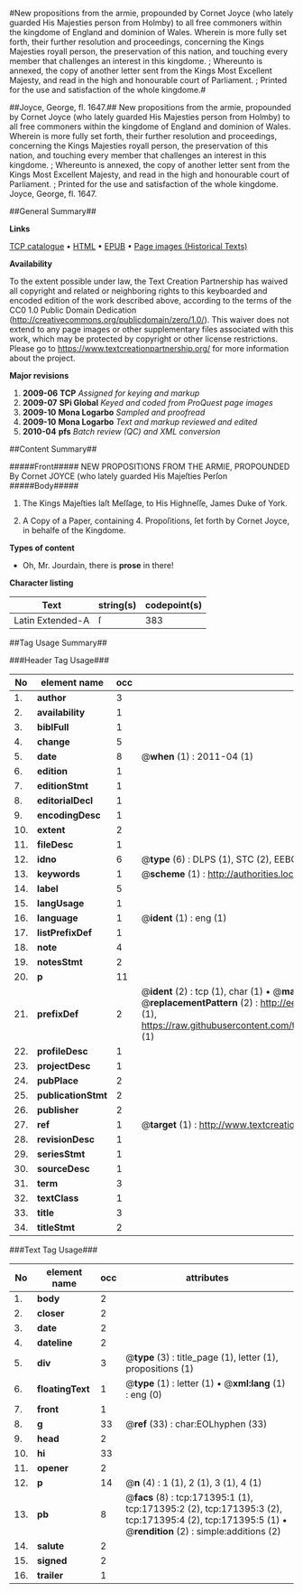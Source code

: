 #New propositions from the armie, propounded by Cornet Joyce (who lately guarded His Majesties person from Holmby) to all free commoners within the kingdome of England and dominion of Wales. Wherein is more fully set forth, their further resolution and proceedings, concerning the Kings Majesties royall person, the preservation of this nation, and touching every member that challenges an interest in this kingdome. ; Whereunto is annexed, the copy of another letter sent from the Kings Most Excellent Majesty, and read in the high and honourable court of Parliament. ; Printed for the use and satisfaction of the whole kingdome.#

##Joyce, George, fl. 1647.##
New propositions from the armie, propounded by Cornet Joyce (who lately guarded His Majesties person from Holmby) to all free commoners within the kingdome of England and dominion of Wales. Wherein is more fully set forth, their further resolution and proceedings, concerning the Kings Majesties royall person, the preservation of this nation, and touching every member that challenges an interest in this kingdome. ; Whereunto is annexed, the copy of another letter sent from the Kings Most Excellent Majesty, and read in the high and honourable court of Parliament. ; Printed for the use and satisfaction of the whole kingdome.
Joyce, George, fl. 1647.

##General Summary##

**Links**

[TCP catalogue](http://www.ota.ox.ac.uk/tcp/)  • 
[HTML](http://tei.it.ox.ac.uk/tcp/Texts-HTML/free/A87/A87387.html)  • 
[EPUB](http://tei.it.ox.ac.uk/tcp/Texts-EPUB/free/A87/A87387.epub) • 
[Page images (Historical Texts)](https://historicaltexts.jisc.ac.uk/eebo-45097811e)

**Availability**

To the extent possible under law, the Text Creation Partnership has waived all copyright and related or neighboring rights to this keyboarded and encoded edition of the work described above, according to the terms of the CC0 1.0 Public Domain Dedication (http://creativecommons.org/publicdomain/zero/1.0/). This waiver does not extend to any page images or other supplementary files associated with this work, which may be protected by copyright or other license restrictions. Please go to https://www.textcreationpartnership.org/ for more information about the project.

**Major revisions**

1. __2009-06__ __TCP__ *Assigned for keying and markup*
1. __2009-07__ __SPi Global__ *Keyed and coded from ProQuest page images*
1. __2009-10__ __Mona Logarbo__ *Sampled and proofread*
1. __2009-10__ __Mona Logarbo__ *Text and markup reviewed and edited*
1. __2010-04__ __pfs__ *Batch review (QC) and XML conversion*

##Content Summary##

#####Front#####
NEW PROPOSITIONS FROM THE ARMIE, PROPOUNDED By Cornet JOYCE (who lately guarded His Majeſties Perſon
#####Body#####

1. The Kings Majeſties laſt Meſſage, to His Highneſſe, James Duke of York.

1. A Copy of a Paper, containing 4. Propoſitions, ſet forth by Cornet Joyce, in behalfe of the Kingdome.

**Types of content**

  * Oh, Mr. Jourdain, there is **prose** in there!

**Character listing**


|Text|string(s)|codepoint(s)|
|---|---|---|
|Latin Extended-A|ſ|383|

##Tag Usage Summary##

###Header Tag Usage###

|No|element name|occ|attributes|
|---|---|---|---|
|1.|__author__|3||
|2.|__availability__|1||
|3.|__biblFull__|1||
|4.|__change__|5||
|5.|__date__|8| @__when__ (1) : 2011-04 (1)|
|6.|__edition__|1||
|7.|__editionStmt__|1||
|8.|__editorialDecl__|1||
|9.|__encodingDesc__|1||
|10.|__extent__|2||
|11.|__fileDesc__|1||
|12.|__idno__|6| @__type__ (6) : DLPS (1), STC (2), EEBO-CITATION (1), OCLC (1), VID (1)|
|13.|__keywords__|1| @__scheme__ (1) : http://authorities.loc.gov/ (1)|
|14.|__label__|5||
|15.|__langUsage__|1||
|16.|__language__|1| @__ident__ (1) : eng (1)|
|17.|__listPrefixDef__|1||
|18.|__note__|4||
|19.|__notesStmt__|2||
|20.|__p__|11||
|21.|__prefixDef__|2| @__ident__ (2) : tcp (1), char (1)  •  @__matchPattern__ (2) : ([0-9\-]+):([0-9IVX]+) (1), (.+) (1)  •  @__replacementPattern__ (2) : http://eebo.chadwyck.com/downloadtiff?vid=$1&page=$2 (1), https://raw.githubusercontent.com/textcreationpartnership/Texts/master/tcpchars.xml#$1 (1)|
|22.|__profileDesc__|1||
|23.|__projectDesc__|1||
|24.|__pubPlace__|2||
|25.|__publicationStmt__|2||
|26.|__publisher__|2||
|27.|__ref__|1| @__target__ (1) : http://www.textcreationpartnership.org/docs/. (1)|
|28.|__revisionDesc__|1||
|29.|__seriesStmt__|1||
|30.|__sourceDesc__|1||
|31.|__term__|3||
|32.|__textClass__|1||
|33.|__title__|3||
|34.|__titleStmt__|2||


###Text Tag Usage###

|No|element name|occ|attributes|
|---|---|---|---|
|1.|__body__|2||
|2.|__closer__|2||
|3.|__date__|2||
|4.|__dateline__|2||
|5.|__div__|3| @__type__ (3) : title_page (1), letter (1), propositions (1)|
|6.|__floatingText__|1| @__type__ (1) : letter (1)  •  @__xml:lang__ (1) : eng (0)|
|7.|__front__|1||
|8.|__g__|33| @__ref__ (33) : char:EOLhyphen (33)|
|9.|__head__|2||
|10.|__hi__|33||
|11.|__opener__|2||
|12.|__p__|14| @__n__ (4) : 1 (1), 2 (1), 3 (1), 4 (1)|
|13.|__pb__|8| @__facs__ (8) : tcp:171395:1 (1), tcp:171395:2 (2), tcp:171395:3 (2), tcp:171395:4 (2), tcp:171395:5 (1)  •  @__rendition__ (2) : simple:additions (2)|
|14.|__salute__|2||
|15.|__signed__|2||
|16.|__trailer__|1||
